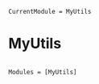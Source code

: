 ```@meta
CurrentModule = MyUtils
```

# MyUtils

```@index
```

```@autodocs
Modules = [MyUtils]
```
